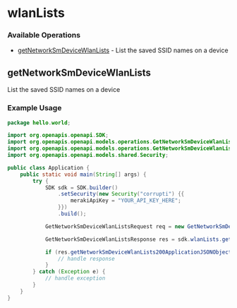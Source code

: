 # wlanLists

### Available Operations

* [getNetworkSmDeviceWlanLists](#getnetworksmdevicewlanlists) - List the saved SSID names on a device

## getNetworkSmDeviceWlanLists

List the saved SSID names on a device

### Example Usage

```java
package hello.world;

import org.openapis.openapi.SDK;
import org.openapis.openapi.models.operations.GetNetworkSmDeviceWlanListsRequest;
import org.openapis.openapi.models.operations.GetNetworkSmDeviceWlanListsResponse;
import org.openapis.openapi.models.shared.Security;

public class Application {
    public static void main(String[] args) {
        try {
            SDK sdk = SDK.builder()
                .setSecurity(new Security("corrupti") {{
                    merakiApiKey = "YOUR_API_KEY_HERE";
                }})
                .build();

            GetNetworkSmDeviceWlanListsRequest req = new GetNetworkSmDeviceWlanListsRequest("natus", "unde");            

            GetNetworkSmDeviceWlanListsResponse res = sdk.wlanLists.getNetworkSmDeviceWlanLists(req);

            if (res.getNetworkSmDeviceWlanLists200ApplicationJSONObjects != null) {
                // handle response
            }
        } catch (Exception e) {
            // handle exception
        }
    }
}
```
